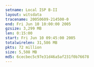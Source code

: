 ```yaml
---
setname: Local ISP B-II
layout: witsdata
tracename: 20050609-214500-0
end: Fri Jun 10 10:00:00 2005
gzsize: 3,299 MB
len: 0:15:00
start: Fri Jun 10 09:45:00 2005
totalwirelen: 31,586 MB
pkts: 72 million
size: 5,508 MB
md5: 6cecbec5c97e31d46a5af231f0b76678
---
```

